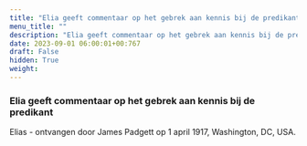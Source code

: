 ```yaml
---
title: "Elia geeft commentaar op het gebrek aan kennis bij de predikant"
menu_title: ""
description: "Elia geeft commentaar op het gebrek aan kennis bij de predikant"
date: 2023-09-01 06:00:01+00:767
draft: False
hidden: True
weight:
---
```

### Elia geeft commentaar op het gebrek aan kennis bij de predikant

Elias - ontvangen door James Padgett op 1 april 1917, Washington, DC, USA.
